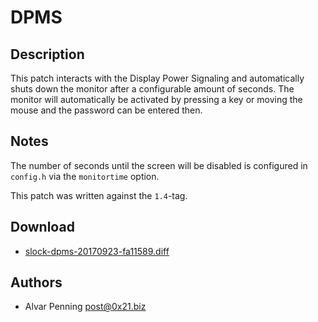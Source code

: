 DPMS
====

Description
-----------
This patch interacts with the Display Power Signaling and automatically shuts
down the monitor after a configurable amount of seconds. The monitor will
automatically be activated by pressing a key or moving the mouse and the
password can be entered then.

Notes
-----
The number of seconds until the screen will be disabled is configured in
`config.h` via the `monitortime` option.

This patch was written against the `1.4`-tag.

Download
--------
* [slock-dpms-20170923-fa11589.diff](slock-dpms-20170923-fa11589.diff)

Authors
-------
* Alvar Penning <post@0x21.biz>
